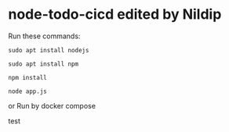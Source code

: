 # node-todo-cicd edited by Nildip

Run these commands:


`sudo apt install nodejs`


`sudo apt install npm`


`npm install`

`node app.js`

or Run by docker compose

test

